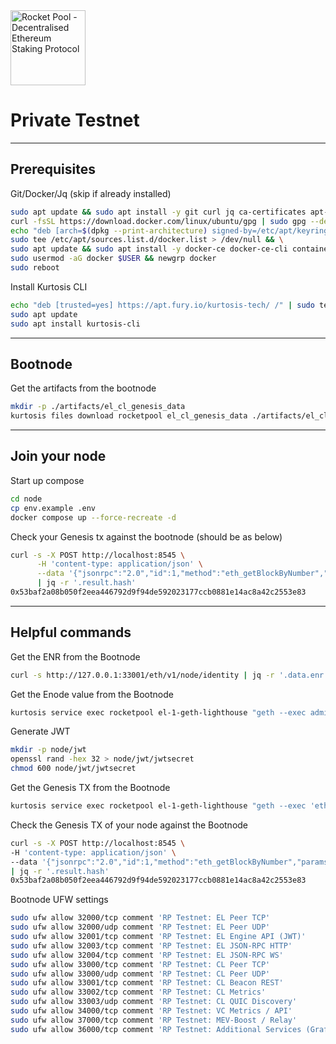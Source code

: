 <picture>
  <img alt="Rocket Pool - Decentralised Ethereum Staking Protocol" src="https://raw.githubusercontent.com/rocket-pool/.github/main/assets/logo.svg" width="auto" height="120">
</picture>

# Private Testnet

---

## Prerequisites

Git/Docker/Jq (skip if already installed)
```bash
sudo apt update && sudo apt install -y git curl jq ca-certificates apt-transport-https software-properties-common && \
curl -fsSL https://download.docker.com/linux/ubuntu/gpg | sudo gpg --dearmor -o /etc/apt/keyrings/docker.gpg && \
echo "deb [arch=$(dpkg --print-architecture) signed-by=/etc/apt/keyrings/docker.gpg] https://download.docker.com/linux/ubuntu $(lsb_release -cs) stable" | \
sudo tee /etc/apt/sources.list.d/docker.list > /dev/null && \
sudo apt update && sudo apt install -y docker-ce docker-ce-cli containerd.io
sudo usermod -aG docker $USER && newgrp docker
sudo reboot
```

Install Kurtosis CLI
```bash
echo "deb [trusted=yes] https://apt.fury.io/kurtosis-tech/ /" | sudo tee /etc/apt/sources.list.d/kurtosis.list
sudo apt update
sudo apt install kurtosis-cli
```

---


## Bootnode

Get the artifacts from the bootnode
```bash
mkdir -p ./artifacts/el_cl_genesis_data
kurtosis files download rocketpool el_cl_genesis_data ./artifacts/el_cl_genesis_data
```

---

## Join your node

Start up compose
```bash
cd node
cp env.example .env
docker compose up --force-recreate -d
```

Check your Genesis tx against the bootnode (should be as below)
```bash
curl -s -X POST http://localhost:8545 \
      -H 'content-type: application/json' \
      --data '{"jsonrpc":"2.0","id":1,"method":"eth_getBlockByNumber","params":["0x0",false]}' \
      | jq -r '.result.hash'
0x53baf2a08b050f2eea446792d9f94de592023177ccb0881e14ac8a42c2553e83
```
---

## Helpful commands

Get the ENR from the Bootnode
```bash
curl -s http://127.0.0.1:33001/eth/v1/node/identity | jq -r '.data.enr'
```

Get the Enode value from the Bootnode
```bash
kurtosis service exec rocketpool el-1-geth-lighthouse "geth --exec admin.nodeInfo.enode attach ipc:/data/geth/execution-data/geth.ipc"
```

Generate JWT
```bash
mkdir -p node/jwt
openssl rand -hex 32 > node/jwt/jwtsecret
chmod 600 node/jwt/jwtsecret
```

Get the Genesis TX from the Bootnode
```bash
kurtosis service exec rocketpool el-1-geth-lighthouse "geth --exec 'eth.getBlock(0).hash' attach ipc:/data/geth/execution-data/geth.ipc"
```

Check the Genesis TX of your node against the Bootnode
```bash
curl -s -X POST http://localhost:8545 \
-H 'content-type: application/json' \
--data '{"jsonrpc":"2.0","id":1,"method":"eth_getBlockByNumber","params":["0x0",false]}' \
| jq -r '.result.hash'
0x53baf2a08b050f2eea446792d9f94de592023177ccb0881e14ac8a42c2553e83
```

Bootnode UFW settings
```bash
sudo ufw allow 32000/tcp comment 'RP Testnet: EL Peer TCP'
sudo ufw allow 32000/udp comment 'RP Testnet: EL Peer UDP'
sudo ufw allow 32001/tcp comment 'RP Testnet: EL Engine API (JWT)'
sudo ufw allow 32003/tcp comment 'RP Testnet: EL JSON-RPC HTTP'
sudo ufw allow 32004/tcp comment 'RP Testnet: EL JSON-RPC WS'
sudo ufw allow 33000/tcp comment 'RP Testnet: CL Peer TCP'
sudo ufw allow 33000/udp comment 'RP Testnet: CL Peer UDP'
sudo ufw allow 33001/tcp comment 'RP Testnet: CL Beacon REST'
sudo ufw allow 33002/tcp comment 'RP Testnet: CL Metrics'
sudo ufw allow 33003/udp comment 'RP Testnet: CL QUIC Discovery'
sudo ufw allow 34000/tcp comment 'RP Testnet: VC Metrics / API'
sudo ufw allow 37000/tcp comment 'RP Testnet: MEV-Boost / Relay'
sudo ufw allow 36000/tcp comment 'RP Testnet: Additional Services (Grafana, etc.)'
```


